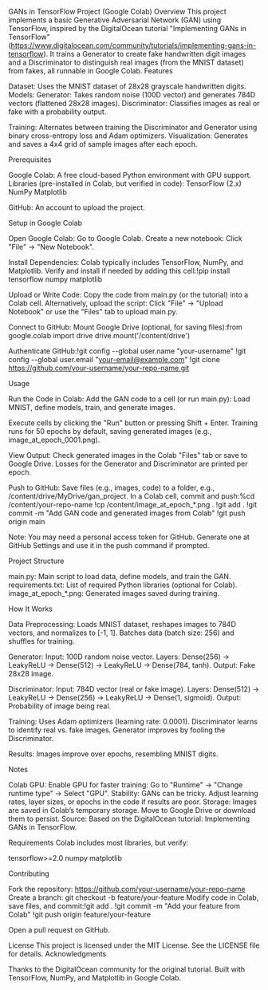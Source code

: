 GANs in TensorFlow Project (Google Colab)
Overview
This project implements a basic Generative Adversarial Network (GAN) using TensorFlow, inspired by the DigitalOcean tutorial "Implementing GANs in TensorFlow" (https://www.digitalocean.com/community/tutorials/implementing-gans-in-tensorflow). It trains a Generator to create fake handwritten digit images and a Discriminator to distinguish real images (from the MNIST dataset) from fakes, all runnable in Google Colab.
Features

Dataset: Uses the MNIST dataset of 28x28 grayscale handwritten digits.
Models:
Generator: Takes random noise (100D vector) and generates 784D vectors (flattened 28x28 images).
Discriminator: Classifies images as real or fake with a probability output.


Training: Alternates between training the Discriminator and Generator using binary cross-entropy loss and Adam optimizers.
Visualization: Generates and saves a 4x4 grid of sample images after each epoch.

Prerequisites

Google Colab: A free cloud-based Python environment with GPU support.
Libraries (pre-installed in Colab, but verified in code):
TensorFlow (2.x)
NumPy
Matplotlib


GitHub: An account to upload the project.

Setup in Google Colab

Open Google Colab:
Go to Google Colab.
Create a new notebook: Click "File" → "New Notebook".


Install Dependencies:
Colab typically includes TensorFlow, NumPy, and Matplotlib. Verify and install if needed by adding this cell:!pip install tensorflow numpy matplotlib




Upload or Write Code:
Copy the code from main.py (or the tutorial) into a Colab cell.
Alternatively, upload the script:
Click "File" → "Upload Notebook" or use the "Files" tab to upload main.py.




Connect to GitHub:
Mount Google Drive (optional, for saving files):from google.colab import drive
drive.mount('/content/drive')


Authenticate GitHub:!git config --global user.name "your-username"
!git config --global user.email "your-email@example.com"
!git clone https://github.com/your-username/your-repo-name.git





Usage

Run the Code in Colab:
Add the GAN code to a cell (or run main.py):
Load MNIST, define models, train, and generate images.


Execute cells by clicking the "Run" button or pressing Shift + Enter.
Training runs for 50 epochs by default, saving generated images (e.g., image_at_epoch_0001.png).


View Output:
Check generated images in the Colab "Files" tab or save to Google Drive.
Losses for the Generator and Discriminator are printed per epoch.


Push to GitHub:
Save files (e.g., images, code) to a folder, e.g., /content/drive/MyDrive/gan_project.
In a Colab cell, commit and push:%cd /content/your-repo-name
!cp /content/image_at_epoch_*.png .
!git add .
!git commit -m "Add GAN code and generated images from Colab"
!git push origin main


Note: You may need a personal access token for GitHub. Generate one at GitHub Settings and use it in the push command if prompted.



Project Structure

main.py: Main script to load data, define models, and train the GAN.
requirements.txt: List of required Python libraries (optional for Colab).
image_at_epoch_*.png: Generated images saved during training.

How It Works

Data Preprocessing:
Loads MNIST dataset, reshapes images to 784D vectors, and normalizes to [-1, 1].
Batches data (batch size: 256) and shuffles for training.


Generator:
Input: 100D random noise vector.
Layers: Dense(256) → LeakyReLU → Dense(512) → LeakyReLU → Dense(784, tanh).
Output: Fake 28x28 image.


Discriminator:
Input: 784D vector (real or fake image).
Layers: Dense(512) → LeakyReLU → Dense(256) → LeakyReLU → Dense(1, sigmoid).
Output: Probability of image being real.


Training:
Uses Adam optimizers (learning rate: 0.0001).
Discriminator learns to identify real vs. fake images.
Generator improves by fooling the Discriminator.


Results: Images improve over epochs, resembling MNIST digits.

Notes

Colab GPU: Enable GPU for faster training: Go to "Runtime" → "Change runtime type" → Select "GPU".
Stability: GANs can be tricky. Adjust learning rates, layer sizes, or epochs in the code if results are poor.
Storage: Images are saved in Colab’s temporary storage. Move to Google Drive or download them to persist.
Source: Based on the DigitalOcean tutorial: Implementing GANs in TensorFlow.

Requirements
Colab includes most libraries, but verify:

tensorflow>=2.0
numpy
matplotlib

Contributing

Fork the repository: https://github.com/your-username/your-repo-name
Create a branch: git checkout -b feature/your-feature
Modify code in Colab, save files, and commit:!git add .
!git commit -m "Add your feature from Colab"
!git push origin feature/your-feature


Open a pull request on GitHub.

License
This project is licensed under the MIT License. See the LICENSE file for details.
Acknowledgments

Thanks to the DigitalOcean community for the original tutorial.
Built with TensorFlow, NumPy, and Matplotlib in Google Colab.

